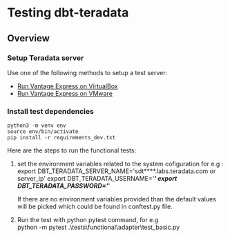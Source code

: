 # Testing dbt-teradata

## Overview

### Setup Teradata server
Use one of the following methods to setup a test server:
- [Run Vantage Express on VirtualBox](https://quickstarts.teradata.com/docs/17.10/getting.started.vbox.html)
- [Run Vantage Express on VMware](https://quickstarts.teradata.com/docs/17.10/getting.started.vmware.html)

### Install test dependencies
```shell
python3 -m venv env
source env/bin/activate
pip install -r requirements_dev.txt
```

Here are the steps to run the functional tests:
1. set the environment variables related to the system cofiguration for e.g :
   export DBT_TERADATA_SERVER_NAME='sdt****.labs.teradata.com or server_ip'
   export DBT_TERADATA_USERNAME='***'
   export DBT_TERADATA_PASSWORD='***'
   
   If there are no environment variables provided than the default values will be picked which could be found in conftest.py file.
   
2. Run the test with python pytest command, for e.g  
   python -m pytest .\tests\functional\adapter\test_basic.py                                         